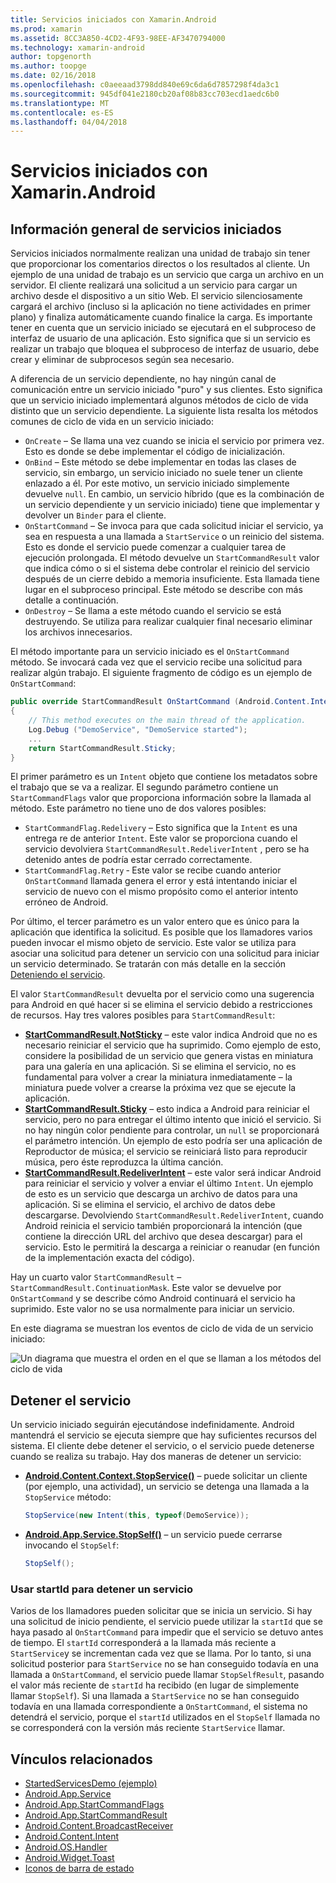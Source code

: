 ```yaml
---
title: Servicios iniciados con Xamarin.Android
ms.prod: xamarin
ms.assetid: 8CC3A850-4CD2-4F93-98EE-AF3470794000
ms.technology: xamarin-android
author: topgenorth
ms.author: toopge
ms.date: 02/16/2018
ms.openlocfilehash: c0aeeaad3798dd840e69c6da6d7857298f4da3c1
ms.sourcegitcommit: 945df041e2180cb20af08b83cc703ecd1aedc6b0
ms.translationtype: MT
ms.contentlocale: es-ES
ms.lasthandoff: 04/04/2018
---
```

# <a name="started-services-with-xamarinandroid"></a>Servicios iniciados con Xamarin.Android

## <a name="started-services-overview"></a>Información general de servicios iniciados

Servicios iniciados normalmente realizan una unidad de trabajo sin tener que proporcionar los comentarios directos o los resultados al cliente. Un ejemplo de una unidad de trabajo es un servicio que carga un archivo en un servidor. El cliente realizará una solicitud a un servicio para cargar un archivo desde el dispositivo a un sitio Web. El servicio silenciosamente cargará el archivo (incluso si la aplicación no tiene actividades en primer plano) y finaliza automáticamente cuando finalice la carga. Es importante tener en cuenta que un servicio iniciado se ejecutará en el subproceso de interfaz de usuario de una aplicación. Esto significa que si un servicio es realizar un trabajo que bloquea el subproceso de interfaz de usuario, debe crear y eliminar de subprocesos según sea necesario.

A diferencia de un servicio dependiente, no hay ningún canal de comunicación entre un servicio iniciado "puro" y sus clientes. Esto significa que un servicio iniciado implementará algunos métodos de ciclo de vida distinto que un servicio dependiente. La siguiente lista resalta los métodos comunes de ciclo de vida en un servicio iniciado:

* `OnCreate` &ndash; Se llama una vez cuando se inicia el servicio por primera vez. Esto es donde se debe implementar el código de inicialización.
* `OnBind` &ndash; Este método se debe implementar en todas las clases de servicio, sin embargo, un servicio iniciado no suele tener un cliente enlazado a él. Por este motivo, un servicio iniciado simplemente devuelve `null`. En cambio, un servicio híbrido (que es la combinación de un servicio dependiente y un servicio iniciado) tiene que implementar y devolver un `Binder` para el cliente.
* `OnStartCommand` &ndash; Se invoca para que cada solicitud iniciar el servicio, ya sea en respuesta a una llamada a `StartService` o un reinicio del sistema. Esto es donde el servicio puede comenzar a cualquier tarea de ejecución prolongada. El método devuelve un `StartCommandResult` valor que indica cómo o si el sistema debe controlar el reinicio del servicio después de un cierre debido a memoria insuficiente. Esta llamada tiene lugar en el subproceso principal. Este método se describe con más detalle a continuación.
* `OnDestroy` &ndash; Se llama a este método cuando el servicio se está destruyendo. Se utiliza para realizar cualquier final necesario eliminar los archivos innecesarios.

El método importante para un servicio iniciado es el `OnStartCommand` método. Se invocará cada vez que el servicio recibe una solicitud para realizar algún trabajo. El siguiente fragmento de código es un ejemplo de `OnStartCommand`: 

```csharp
public override StartCommandResult OnStartCommand (Android.Content.Intent intent, StartCommandFlags flags, int startId)
{
    // This method executes on the main thread of the application.
    Log.Debug ("DemoService", "DemoService started");
    ...
    return StartCommandResult.Sticky;
}
```

El primer parámetro es un `Intent` objeto que contiene los metadatos sobre el trabajo que se va a realizar. El segundo parámetro contiene un `StartCommandFlags` valor que proporciona información sobre la llamada al método. Este parámetro no tiene uno de dos valores posibles:

* `StartCommandFlag.Redelivery` &ndash; Esto significa que la `Intent` es una entrega re de anterior `Intent`. Este valor se proporciona cuando el servicio devolviera `StartCommandResult.RedeliverIntent` , pero se ha detenido antes de podría estar cerrado correctamente.
* `StartCommandFlag.Retry` &dash; Este valor se recibe cuando anterior `OnStartCommand` llamada genera el error y está intentando iniciar el servicio de nuevo con el mismo propósito como el anterior intento erróneo de Android.
 
Por último, el tercer parámetro es un valor entero que es único para la aplicación que identifica la solicitud. Es posible que los llamadores varios pueden invocar el mismo objeto de servicio. Este valor se utiliza para asociar una solicitud para detener un servicio con una solicitud para iniciar un servicio determinado. Se tratarán con más detalle en la sección [Deteniendo el servicio](#Stopping_the_Service). 

El valor `StartCommandResult` devuelta por el servicio como una sugerencia para Android en qué hacer si se elimina el servicio debido a restricciones de recursos. Hay tres valores posibles para `StartCommandResult`:

* **[StartCommandResult.NotSticky](https://developer.xamarin.com/api/field/Android.App.StartCommandResult.NotSticky/)**  &ndash; este valor indica Android que no es necesario reiniciar el servicio que ha suprimido. Como ejemplo de esto, considere la posibilidad de un servicio que genera vistas en miniatura para una galería en una aplicación. Si se elimina el servicio, no es fundamental para volver a crear la miniatura inmediatamente &ndash; la miniatura puede volver a crearse la próxima vez que se ejecute la aplicación.
* **[StartCommandResult.Sticky](https://developer.xamarin.com/api/field/Android.App.StartCommandResult.Sticky/)**  &ndash; esto indica a Android para reiniciar el servicio, pero no para entregar el último intento que inició el servicio. Si no hay ningún color pendiente para controlar, un `null` se proporcionará el parámetro intención. Un ejemplo de esto podría ser una aplicación de Reproductor de música; el servicio se reiniciará listo para reproducir música, pero éste reproduzca la última canción. 
* **[StartCommandResult.RedeliverIntent](https://developer.xamarin.com/api/field/Android.App.StartCommandResult.RedeliverIntent/)**  &ndash; este valor será indicar Android para reiniciar el servicio y volver a enviar el último `Intent`. Un ejemplo de esto es un servicio que descarga un archivo de datos para una aplicación. Si se elimina el servicio, el archivo de datos debe descargarse. Devolviendo `StartCommandResult.RedeliverIntent`, cuando Android reinicia el servicio también proporcionará la intención (que contiene la dirección URL del archivo que desea descargar) para el servicio. Esto le permitirá la descarga a reiniciar o reanudar (en función de la implementación exacta del código).

Hay un cuarto valor `StartCommandResult` &ndash; `StartCommandResult.ContinuationMask`. Este valor se devuelve por `OnStartCommand` y se describe cómo Android continuará el servicio ha suprimido. Este valor no se usa normalmente para iniciar un servicio.

En este diagrama se muestran los eventos de ciclo de vida de un servicio iniciado: 

![Un diagrama que muestra el orden en el que se llaman a los métodos del ciclo de vida](started-services-images/started-service-01.png "un diagrama que muestra el orden en el que se llaman a los métodos del ciclo de vida.")


<a name="Stopping_the_Service" />

## <a name="stopping-the-service"></a>Detener el servicio

Un servicio iniciado seguirán ejecutándose indefinidamente. Android mantendrá el servicio se ejecuta siempre que hay suficientes recursos del sistema. El cliente debe detener el servicio, o el servicio puede detenerse cuando se realiza su trabajo. Hay dos maneras de detener un servicio: 
 
* **[Android.Content.Context.StopService()](https://developer.xamarin.com/api/member/Android.Content.Context.StopService/p/Android.Content.Intent/)**  &ndash; puede solicitar un cliente (por ejemplo, una actividad), un servicio se detenga una llamada a la `StopService` método: 

    ```csharp
    StopService(new Intent(this, typeof(DemoService));
    ```

* **[Android.App.Service.StopSelf()](https://developer.xamarin.com/api/member/Android.App.Service.StopSelf()/)**  &ndash; un servicio puede cerrarse invocando el `StopSelf`:

    ```csharp
    StopSelf();
    ```
    
### <a name="using-startid-to-stop-a-service"></a>Usar startId para detener un servicio

Varios de los llamadores pueden solicitar que se inicia un servicio. Si hay una solicitud de inicio pendiente, el servicio puede utilizar la `startId` que se haya pasado al `OnStartCommand` para impedir que el servicio se detuvo antes de tiempo. El `startId` corresponderá a la llamada más reciente a `StartService`y se incrementan cada vez que se llama. Por lo tanto, si una solicitud posterior para `StartService` no se han conseguido todavía en una llamada a `OnStartCommand`, el servicio puede llamar `StopSelfResult`, pasando el valor más reciente de `startId` ha recibido (en lugar de simplemente llamar `StopSelf`). Si una llamada a `StartService` no se han conseguido todavía en una llamada correspondiente a `OnStartCommand`, el sistema no detendrá el servicio, porque el `startId` utilizados en el `StopSelf` llamada no se corresponderá con la versión más reciente `StartService` llamar.


## <a name="related-links"></a>Vínculos relacionados

- [StartedServicesDemo (ejemplo)](https://developer.xamarin.com/samples/monodroid/ApplicationFundamentals/ServiceSamples/StartedServicesDemo/)
- [Android.App.Service](https://developer.xamarin.com/api/type/Android.App.Service)
- [Android.App.StartCommandFlags](https://developer.xamarin.com/api/type/Android.App.StartCommandFlags)
- [Android.App.StartCommandResult](https://developer.xamarin.com/api/type/Android.App.StartCommandResult)
- [Android.Content.BroadcastReceiver](https://developer.xamarin.com/api/type/Android.Content.BroadcastReceiver/)
- [Android.Content.Intent](https://developer.xamarin.com/api/type/Android.Content.Intent)
- [Android.OS.Handler](https://developer.xamarin.com/api/type/Android.OS.Handler/)
- [Android.Widget.Toast](https://developer.xamarin.com/api/type/Android.Widget.Toast/)
- [Iconos de barra de estado](http://developer.android.com/guide/practices/ui_guidelines/icon_design_status_bar.html)
